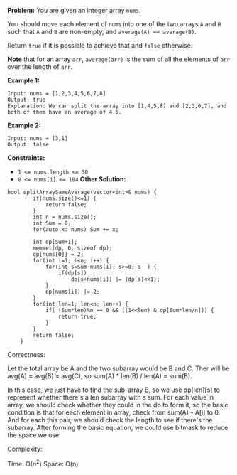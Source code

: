 **Problem:**
You are given an integer array `nums`.

You should move each element of `nums` into one of the two arrays `A` and `B` such that `A` and `B` are non-empty, and `average(A) == average(B)`.

Return `true` if it is possible to achieve that and `false` otherwise.

**Note** that for an array `arr`, `average(arr)` is the sum of all the elements of `arr` over the length of `arr`.

 

**Example 1:**

```
Input: nums = [1,2,3,4,5,6,7,8]
Output: true
Explanation: We can split the array into [1,4,5,8] and [2,3,6,7], and both of them have an average of 4.5.
```

**Example 2:**

```
Input: nums = [3,1]
Output: false
```

 

**Constraints:**

- `1 <= nums.length <= 30`
- `0 <= nums[i] <= 104`
**Other Solution:**
```
bool splitArraySameAverage(vector<int>& nums) {
        if(nums.size()<=1) {
            return false;
        }
        int n = nums.size();
        int Sum = 0;
        for(auto x: nums) Sum += x;
        
        int dp[Sum+1];
        memset(dp, 0, sizeof dp);
        dp[nums[0]] = 2;
        for(int i=1; i<n; i++) {
            for(int s=Sum-nums[i]; s>=0; s--) {
                if(dp[s])
                    dp[s+nums[i]] |= (dp[s]<<1);
            }
            dp[nums[i]] |= 2;
        }
        for(int len=1; len<n; len++) {
            if( (Sum*len)%n == 0 && ((1<<len) & dp[Sum*len/n])) {
                return true;
            }
        }
        return false;
    }
```
Correctness:

Let the total array be A and the two subarray would be B and C. Ther will be avg(A) = avg(B) = avg(C), so sum(A) * len(B) / len(A) = sum(B). 

In this case, we just have to find the sub-array B, so we use dp[len][s] to represent whether there's a len subarray with s sum. For each value in array, we should check whether they could in the dp to form it, so the basic condition is that for each element in array, check from sum(A) - A[i] to 0. And for each this pair, we should check the length to see if there's the subarray. After forming the basic equation, we could use bitmask to reduce the space we use.

Complexity:

Time: O($n^2$)
Space: O(n)
